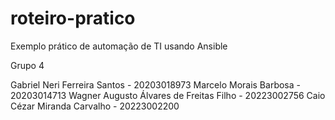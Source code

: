 # roteiro-pratico
Exemplo prático de automação de TI usando Ansible

Grupo 4

Gabriel Neri Ferreira Santos - 20203018973
Marcelo Morais Barbosa - 20203014713
Wagner Augusto Álvares de Freitas Filho - 20223002756
Caio Cézar Miranda Carvalho - 20223002200
